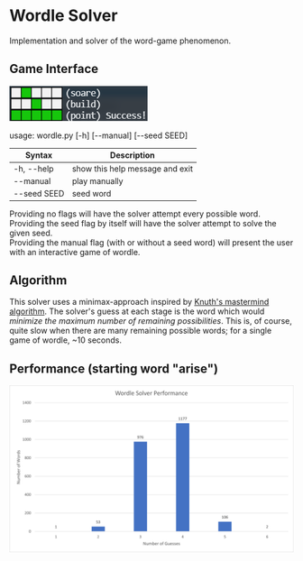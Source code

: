 # Wordle Solver

Implementation and solver of the word-game phenomenon.

## Game Interface
![lorem ipsum](assets/gameplay.png "Gameplay")

usage: wordle.py [-h] [--manual] [--seed SEED]

| Syntax | Description |
| ----------- | ----------- |
| -h, --help   | show this help message and exit |
| --manual     | play manually |
| --seed SEED  | seed word |

Providing no flags will have the solver attempt every possible word.\
Providing the seed flag by itself will have the solver attempt to solve the given seed.\
Providing the manual flag (with or without a seed word) will present the user with an interactive game of wordle.
## Algorithm
This solver uses a minimax-approach inspired by [Knuth's mastermind algorithm](http://www.cs.uni.edu/~wallingf/teaching/cs3530/resources/knuth-mastermind.pdf). The solver's guess at each stage is the word which would *minimize the maximum number of remaining possibilities*. This is, of course, quite slow when there are many remaining possible words; for a single game of wordle, ~10 seconds.

## Performance (starting word "arise")
![lorem ipsum](assets/performance2.png "Performance2")
